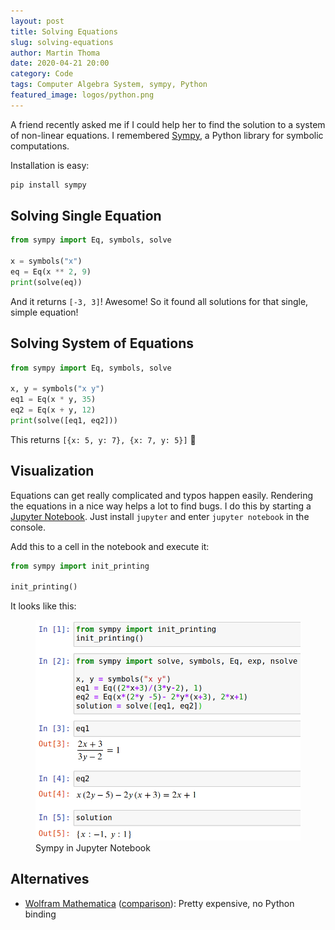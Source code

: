 ```yaml
---
layout: post
title: Solving Equations
slug: solving-equations
author: Martin Thoma
date: 2020-04-21 20:00
category: Code
tags: Computer Algebra System, sympy, Python
featured_image: logos/python.png
---
```

A friend recently asked me if I could help her to find the solution to a
system of non-linear equations. I remembered [Sympy](https://en.wikipedia.org/wiki/SymPy),
a Python library for symbolic computations.

Installation is easy:

```bash
pip install sympy
```


## Solving Single Equation

```python
from sympy import Eq, symbols, solve

x = symbols("x")
eq = Eq(x ** 2, 9)
print(solve(eq))
```

And it returns `[-3, 3]`! Awesome! So it found all solutions for that single,
simple equation!


## Solving System of Equations


```python
from sympy import Eq, symbols, solve

x, y = symbols("x y")
eq1 = Eq(x * y, 35)
eq2 = Eq(x + y, 12)
print(solve([eq1, eq2]))
```

This returns `[{x: 5, y: 7}, {x: 7, y: 5}]` 🎉


## Visualization

Equations can get really complicated and typos happen easily. Rendering the
equations in a nice way helps a lot to find bugs. I do this by starting
a [Jupyter Notebook](https://jupyter.org/). Just install `jupyter` and enter
`jupyter notebook` in the console.

Add this to a cell in the notebook and execute it:

```python
from sympy import init_printing

init_printing()
```

It looks like this:

<figure class="wp-caption aligncenter img-thumbnail">
    <a href="../images/2020/04/jupyter-equation-solving.png"><img src="../images/2020/04/jupyter-equation-solving.png" alt="Sympy in Jupyter Notebook" style="width: 512px;"/></a>
    <figcaption class="text-center">Sympy in Jupyter Notebook</figcaption>
</figure>


## Alternatives

* [Wolfram Mathematica](https://en.wikipedia.org/wiki/Wolfram_Mathematica) ([comparison](https://github.com/sympy/sympy/wiki/SymPy-vs.-Mathematica)): Pretty expensive, no Python binding
